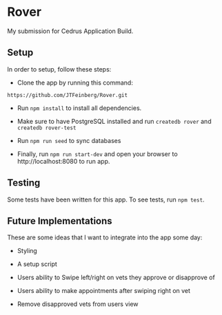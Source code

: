 # Rover

My submission for Cedrus Application Build.

## Setup

In order to setup, follow these steps:

* Clone the app by running this command:

```
https://github.com/JTFeinberg/Rover.git
```

* Run `npm install` to install all dependencies.

* Make sure to have PostgreSQL installed and run `createdb rover` and
  `createdb rover-test`

* Run `npm run seed` to sync databases

* Finally, run `npm run start-dev` and open your browser to http://localhost:8080 to run app.

## Testing

Some tests have been written for this app. To see tests, run `npm test`.

## Future Implementations

These are some ideas that I want to integrate into the app some day:

* Styling

* A setup script

* Users ability to Swipe left/right on vets they approve or disapprove of

* Users ability to make appointments after swiping right on vet

* Remove disapproved vets from users view
